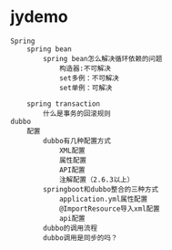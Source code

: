 # jydemo
    Spring
        spring bean
            spring bean怎么解决循环依赖的问题
                构造器:不可解决
                set多例：不可解决
                set单例：可解决
                    
        spring transaction
            什么是事务的回滚规则
    dubbo
        配置
            dubbo有几种配置方式
                XML配置
                属性配置
                API配置
                注解配置（2.6.3以上）
            springboot和dubbo整合的三种方式
                application.yml属性配置
                @ImportResource导入xml配置
                api配置
            dubbo的调用流程
            dubbo调用是同步的吗？